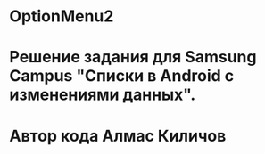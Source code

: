 # OptionMenu2

# Решение задания для Samsung Campus "Списки в Android с изменениями данных". 
# Автор кода Алмас Киличов
